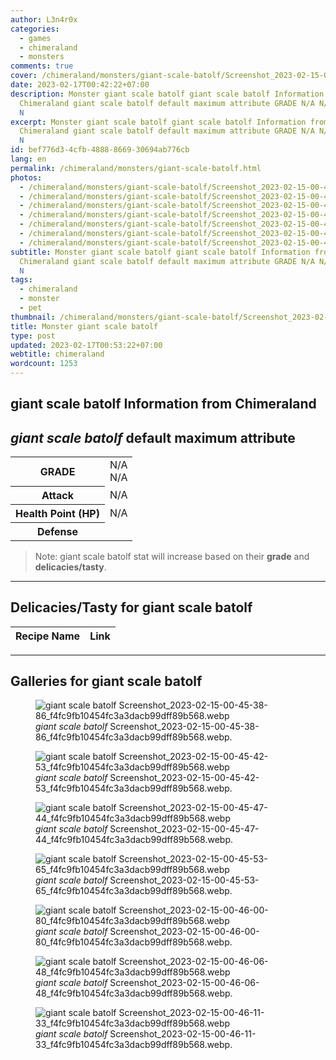 ```yaml
---
author: L3n4r0x
categories:
  - games
  - chimeraland
  - monsters
comments: true
cover: /chimeraland/monsters/giant-scale-batolf/Screenshot_2023-02-15-00-45-38-86_f4fc9fb10454fc3a3dacb99dff89b568.webp
date: 2023-02-17T00:42:22+07:00
description: Monster giant scale batolf giant scale batolf Information from
  Chimeraland giant scale batolf default maximum attribute GRADE N/A N/A Attack
  N
excerpt: Monster giant scale batolf giant scale batolf Information from
  Chimeraland giant scale batolf default maximum attribute GRADE N/A N/A Attack
  N
id: bef776d3-4cfb-4888-8669-30694ab776cb
lang: en
permalink: /chimeraland/monsters/giant-scale-batolf.html
photos:
  - /chimeraland/monsters/giant-scale-batolf/Screenshot_2023-02-15-00-45-38-86_f4fc9fb10454fc3a3dacb99dff89b568.webp
  - /chimeraland/monsters/giant-scale-batolf/Screenshot_2023-02-15-00-45-42-53_f4fc9fb10454fc3a3dacb99dff89b568.webp
  - /chimeraland/monsters/giant-scale-batolf/Screenshot_2023-02-15-00-45-47-44_f4fc9fb10454fc3a3dacb99dff89b568.webp
  - /chimeraland/monsters/giant-scale-batolf/Screenshot_2023-02-15-00-45-53-65_f4fc9fb10454fc3a3dacb99dff89b568.webp
  - /chimeraland/monsters/giant-scale-batolf/Screenshot_2023-02-15-00-46-00-80_f4fc9fb10454fc3a3dacb99dff89b568.webp
  - /chimeraland/monsters/giant-scale-batolf/Screenshot_2023-02-15-00-46-06-48_f4fc9fb10454fc3a3dacb99dff89b568.webp
  - /chimeraland/monsters/giant-scale-batolf/Screenshot_2023-02-15-00-46-11-33_f4fc9fb10454fc3a3dacb99dff89b568.webp
subtitle: Monster giant scale batolf giant scale batolf Information from
  Chimeraland giant scale batolf default maximum attribute GRADE N/A N/A Attack
  N
tags:
  - chimeraland
  - monster
  - pet
thumbnail: /chimeraland/monsters/giant-scale-batolf/Screenshot_2023-02-15-00-45-38-86_f4fc9fb10454fc3a3dacb99dff89b568.webp
title: Monster giant scale batolf
type: post
updated: 2023-02-17T00:53:22+07:00
webtitle: chimeraland
wordcount: 1253
---
```


<link
  rel="stylesheet"
  href="https://rawcdn.githack.com/dimaslanjaka/Web-Manajemen/870a349/css/bootstrap-5-3-0-alpha3-wrapper.css"
/>
<section id="bootstrap-wrapper">
  <div data-bs-theme="dark">
    <h2>giant scale batolf Information from Chimeraland</h2>
    <h2 id="attribute"><i>giant scale batolf</i> default maximum attribute</h2>
    <div class="row">
      <div class="col mb-2">
        <div class="card">
          <div class="card-body">
            <table>
              <tr>
                <th>GRADE</th>
                <td>N/A <br />N/A</td>
              </tr>
              <tr>
                <th>Attack</th>
                <td>N/A</td>
              </tr>
              <tr>
                <th>Health Point (HP)</th>
                <td>N/A</td>
              </tr>
              <tr>
                <th>Defense</th>
                <td></td>
              </tr>
            </table>
          </div>
        </div>
      </div>
    </div>
    <blockquote class="bd-callout bd-callout-warning">
      Note: giant scale batolf stat will increase based on their
      <b>grade</b> and <b>delicacies/tasty</b>.
    </blockquote>
    <hr />
    <h2 id="delicacies">Delicacies/Tasty for giant scale batolf</h2>
    <div class="card">
      <div class="card-body">
        <div class="table-responsive">
          <table class="table table-striped">
            <thead>
              <tr>
                <th>Recipe Name</th>
                <th>Link</th>
              </tr>
            </thead>
            <tbody></tbody>
          </table>
        </div>
      </div>
    </div>
    <hr />
    <div id="gallery">
      <h2>Galleries for giant scale batolf</h2>
      <div class="row">
        <div class="col-lg-6 col-12">
          <figure>
            <img
              src="https://www.webmanajemen.com/chimeraland/monsters/giant-scale-batolf/Screenshot_2023-02-15-00-45-38-86_f4fc9fb10454fc3a3dacb99dff89b568.webp"
              alt="giant scale batolf Screenshot_2023-02-15-00-45-38-86_f4fc9fb10454fc3a3dacb99dff89b568.webp"
            />
            <figcaption style="word-wrap: break-word">
              <i>giant scale batolf</i>
              Screenshot_2023-02-15-00-45-38-86_f4fc9fb10454fc3a3dacb99dff89b568.webp.
            </figcaption>
          </figure>
        </div>
        <div class="col-lg-6 col-12">
          <figure>
            <img
              src="https://www.webmanajemen.com/chimeraland/monsters/giant-scale-batolf/Screenshot_2023-02-15-00-45-42-53_f4fc9fb10454fc3a3dacb99dff89b568.webp"
              alt="giant scale batolf Screenshot_2023-02-15-00-45-42-53_f4fc9fb10454fc3a3dacb99dff89b568.webp"
            />
            <figcaption style="word-wrap: break-word">
              <i>giant scale batolf</i>
              Screenshot_2023-02-15-00-45-42-53_f4fc9fb10454fc3a3dacb99dff89b568.webp.
            </figcaption>
          </figure>
        </div>
        <div class="col-lg-6 col-12">
          <figure>
            <img
              src="https://www.webmanajemen.com/chimeraland/monsters/giant-scale-batolf/Screenshot_2023-02-15-00-45-47-44_f4fc9fb10454fc3a3dacb99dff89b568.webp"
              alt="giant scale batolf Screenshot_2023-02-15-00-45-47-44_f4fc9fb10454fc3a3dacb99dff89b568.webp"
            />
            <figcaption style="word-wrap: break-word">
              <i>giant scale batolf</i>
              Screenshot_2023-02-15-00-45-47-44_f4fc9fb10454fc3a3dacb99dff89b568.webp.
            </figcaption>
          </figure>
        </div>
        <div class="col-lg-6 col-12">
          <figure>
            <img
              src="https://www.webmanajemen.com/chimeraland/monsters/giant-scale-batolf/Screenshot_2023-02-15-00-45-53-65_f4fc9fb10454fc3a3dacb99dff89b568.webp"
              alt="giant scale batolf Screenshot_2023-02-15-00-45-53-65_f4fc9fb10454fc3a3dacb99dff89b568.webp"
            />
            <figcaption style="word-wrap: break-word">
              <i>giant scale batolf</i>
              Screenshot_2023-02-15-00-45-53-65_f4fc9fb10454fc3a3dacb99dff89b568.webp.
            </figcaption>
          </figure>
        </div>
        <div class="col-lg-6 col-12">
          <figure>
            <img
              src="https://www.webmanajemen.com/chimeraland/monsters/giant-scale-batolf/Screenshot_2023-02-15-00-46-00-80_f4fc9fb10454fc3a3dacb99dff89b568.webp"
              alt="giant scale batolf Screenshot_2023-02-15-00-46-00-80_f4fc9fb10454fc3a3dacb99dff89b568.webp"
            />
            <figcaption style="word-wrap: break-word">
              <i>giant scale batolf</i>
              Screenshot_2023-02-15-00-46-00-80_f4fc9fb10454fc3a3dacb99dff89b568.webp.
            </figcaption>
          </figure>
        </div>
        <div class="col-lg-6 col-12">
          <figure>
            <img
              src="https://www.webmanajemen.com/chimeraland/monsters/giant-scale-batolf/Screenshot_2023-02-15-00-46-06-48_f4fc9fb10454fc3a3dacb99dff89b568.webp"
              alt="giant scale batolf Screenshot_2023-02-15-00-46-06-48_f4fc9fb10454fc3a3dacb99dff89b568.webp"
            />
            <figcaption style="word-wrap: break-word">
              <i>giant scale batolf</i>
              Screenshot_2023-02-15-00-46-06-48_f4fc9fb10454fc3a3dacb99dff89b568.webp.
            </figcaption>
          </figure>
        </div>
        <div class="col-lg-6 col-12">
          <figure>
            <img
              src="https://www.webmanajemen.com/chimeraland/monsters/giant-scale-batolf/Screenshot_2023-02-15-00-46-11-33_f4fc9fb10454fc3a3dacb99dff89b568.webp"
              alt="giant scale batolf Screenshot_2023-02-15-00-46-11-33_f4fc9fb10454fc3a3dacb99dff89b568.webp"
            />
            <figcaption style="word-wrap: break-word">
              <i>giant scale batolf</i>
              Screenshot_2023-02-15-00-46-11-33_f4fc9fb10454fc3a3dacb99dff89b568.webp.
            </figcaption>
          </figure>
        </div>
      </div>
    </div>
  </div>
</section>
